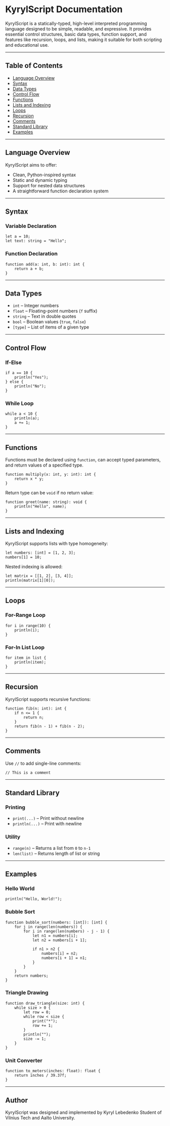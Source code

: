 # KyrylScript Documentation

KyrylScript is a statically-typed, high-level interpreted programming language designed to be simple, readable, and expressive. It provides essential control structures, basic data types, function support, and features like recursion, loops, and lists, making it suitable for both scripting and educational use.

---

## Table of Contents
- [Language Overview](#language-overview)
- [Syntax](#syntax)
- [Data Types](#data-types)
- [Control Flow](#control-flow)
- [Functions](#functions)
- [Lists and Indexing](#lists-and-indexing)
- [Loops](#loops)
- [Recursion](#recursion)
- [Comments](#comments)
- [Standard Library](#standard-library)
- [Examples](#examples)

---

## Language Overview
KyrylScript aims to offer:
- Clean, Python-inspired syntax
- Static and dynamic typing
- Support for nested data structures
- A straightforward function declaration system

---

## Syntax
### Variable Declaration
```kys
let a = 10;
let text: string = "Hello";
```

### Function Declaration
```kys
function add(a: int, b: int): int {
    return a + b;
}
```

---

## Data Types
- `int` – Integer numbers
- `float` – Floating-point numbers (`f` suffix)
- `string` – Text in double quotes
- `bool` – Boolean values (`true`, `false`)
- `[type]` – List of items of a given type

---

## Control Flow
### If-Else
```kys
if a == 10 {
    println("Yes");
} else {
    println("No");
}
```

### While Loop
```kys
while a < 10 {
    println(a);
    a += 1;
}
```

---

## Functions
Functions must be declared using `function`, can accept typed parameters, and return values of a specified type.

```kys
function multiply(x: int, y: int): int {
    return x * y;
}
```

Return type can be `void` if no return value:
```kys
function greet(name: string): void {
    println("Hello", name);
}
```

---

## Lists and Indexing
KyrylScript supports lists with type homogeneity:
```kys
let numbers: [int] = [1, 2, 3];
numbers[1] = 10;
```
Nested indexing is allowed:
```kys
let matrix = [[1, 2], [3, 4]];
println(matrix[1][0]);
```

---

## Loops
### For-Range Loop
```kys
for i in range(10) {
    println(i);
}
```

### For-In List Loop
```kys
for item in list {
    println(item);
}
```

---

## Recursion
KyrylScript supports recursive functions:
```kys
function fib(n: int): int {
    if n <= 1 {
        return n;
    }
    return fib(n - 1) + fib(n - 2);
}
```

---

## Comments
Use `//` to add single-line comments:
```kys
// This is a comment
```

---

## Standard Library
### Printing
- `print(...)` – Print without newline
- `println(...)` – Print with newline

### Utility
- `range(n)` – Returns a list from `0` to `n-1`
- `len(list)` – Returns length of list or string

---

## Examples
### Hello World
```kys
println("Hello, World!");
```

### Bubble Sort
```kys
function bubble_sort(numbers: [int]): [int] {
    for j in range(len(numbers)) {
        for i in range(len(numbers) - j - 1) {
            let n1 = numbers[i];
            let n2 = numbers[i + 1];

            if n1 > n2 {
                numbers[i] = n2;
                numbers[i + 1] = n1;
            }
        }
    }
    return numbers;
}
```

### Triangle Drawing
```kys
function draw_triangle(size: int) {
    while size > 0 {
        let row = 0;
        while row < size {
            print("*");
            row += 1;
        }
        println("");
        size -= 1;
    }
}
```

### Unit Converter
```kys
function to_meters(inches: float): float {
    return inches / 39.37f;
}
```

---

## Author
KyrylScript was designed and implemented by Kyryl Lebedenko Student of Vilnius Tech and Aalto University.

